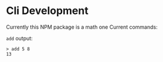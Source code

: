 # Cli Development

Currently this NPM package is a math one
Current commands:

`add`
output:
```console
> add 5 8
13
```

